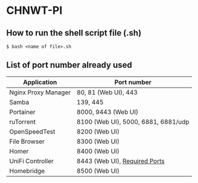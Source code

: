 # CHNWT-PI

## How to run the shell script file (.sh)

```
$ bash <name of file>.sh
```

## List of port number already used

| Application         | Port number                                                                                       |
| ------------------- | ------------------------------------------------------------------------------------------------- |
| Nginx Proxy Manager | 80, 81 (Web UI), 443                                                                              |
| Samba               | 139, 445                                                                                          |
| Portainer           | 8000, 9443 (Web UI)                                                                               |
| ruTorrent           | 8100 (Web UI), 5000, 6881, 6881/udp                                                               |
| OpenSpeedTest       | 8200 (Web UI)                                                                                     |
| File Browser        | 8300 (Web UI)                                                                                     |
| Homer               | 8400 (Web UI)                                                                                     |
| UniFi Controller    | 8443 (Web UI), [Required Ports](https://help.ui.com/hc/en-us/articles/218506997-UniFi-Ports-Used) |
| Homebridge          | 8500 (Web UI)                                                                                     |
